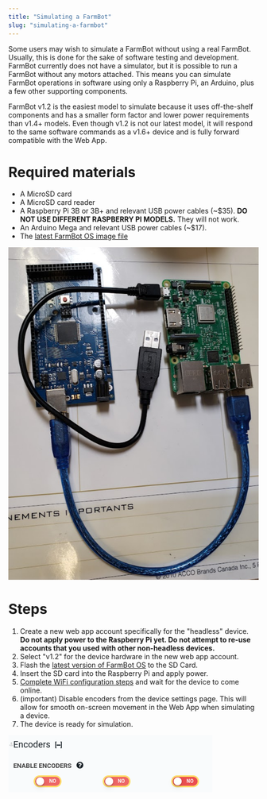 ```yaml
---
title: "Simulating a FarmBot"
slug: "simulating-a-farmbot"
---
```


Some users may wish to simulate a FarmBot without using a real FarmBot. Usually, this is done for the sake of software testing and development. FarmBot currently does not have a simulator, but it is possible to run a FarmBot without any motors attached. This means you can simulate FarmBot operations in software using only a Raspberry Pi, an Arduino, plus a few other supporting components.

FarmBot v1.2 is the easiest model to simulate because it uses off-the-shelf components and has a smaller form factor and lower power requirements than v1.4+ models. Even though v1.2 is not our latest model, it will respond to the same software commands as a v1.6+ device and is fully forward compatible with the Web App.

# Required materials

 * A MicroSD card
 * A MicroSD card reader
 * A Raspberry Pi 3B or 3B+ and relevant USB power cables (~$35). **DO NOT USE DIFFERENT RASPBERRY PI MODELS.** They will not work.
 * An Arduino Mega and relevant USB power cables (~$17).
 * The [latest FarmBot OS image file](http://os.farm.bot)

![An Arduino Mega and a Raspberry Pi 3](_images/arduino_rpi.png)

# Steps

1. Create a new web app account specifically for the "headless" device. **Do not apply power to the Raspberry Pi yet. Do not attempt to re-use accounts that you used with other non-headless devices.**
1. Select "v1.2" for the device hardware in the new web app account.
1. Flash the [latest version of FarmBot OS](https://my.farm.bot/os) to the SD Card.
1. Insert the SD card into the Raspberry Pi and apply power.
1. [Complete WiFi configuration steps](https://software.farm.bot/docs/configurator) and wait for the device to come online.
1. (important) Disable encoders from the device settings page. This will allow for smooth on-screen movement in the Web App when simulating a device.
1. The device is ready for simulation.

![Disabled encoders from the firmware settings page](_images/disable_encoders.png)
